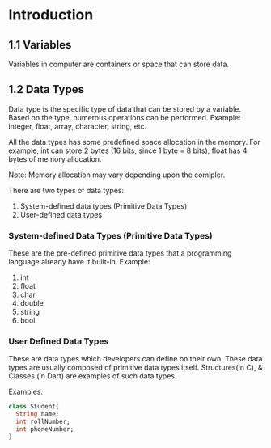 # Introduction

## 1.1 Variables 
Variables in computer are containers or space that can store data. 

## 1.2 Data Types
Data type is the specific type of data that can be stored by a variable. Based on the type, numerous operations can be performed. Example: integer, float, array, character, string, etc.

All the data types has some predefined space allocation in the memory. For example, int can store 2 bytes (16 bits, since 1 byte = 8 bits), float has 4 bytes of memory allocation.

Note: Memory allocation may vary depending upon the comipler.

There are two types of data types:
1. System-defined data types (Primitive Data Types)
2. User-defined data types

### System-defined Data Types (Primitive Data Types) 
These are the pre-defined primitive data types that a programming language already have it built-in. 
Example:
  1. int
  2. float
  3. char
  4. double
  5. string
  6. bool

### User Defined Data Types
These are data types which developers can define on their own. These data types are usually composed of primitive data types itself. 
Structures(in C), & Classes (in Dart) are examples of such data types.

Examples:

```dart
class Student{
  String name;
  int rollNumber;
  int phoneNumber;
}
```


